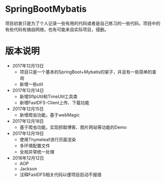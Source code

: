# SpringBootMybatis
项目初衷只是为了个人记录一些有用的代码或者是自己练习的一些代码，项目中的有些代码有摘自网络，也有可能来自实际项目，侵删。

# 版本说明
* 2017年12月13日 
    * 项目只是一个基本的SpringBoot+Mybatis的架子，并且有一些简单的查询
    * 新增一些util
* 2017年12月14日 
    * 新增SftpUtil和TimeUtil工具类
    * 新增FastDFS-Client上传、下载功能
* 2017年12月15日
    * 新增爬虫功能，基于webMagic
* 2017年12月18日
    * 基于爬虫功能，实现抓取博客、图片网站等功能的Demo
* 2017年12月19日
    * 使用Thymeleaf进行页面渲染
    * 多环境配置文件
    * 全局异常统一处理
* 2018年12月12日
    * AOP
    * Jackson
    * 注释FastDFS相关代码以便项目启动不报错    
